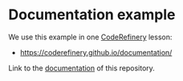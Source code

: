 # Documentation example

We use this example in one [CodeRefinery](https://coderefinery.org/) lesson:
- https://coderefinery.github.io/documentation/

Link to the <a href="https://schmucr1.github.io/test-sphinx/" target="_blank">documentation</a> of this repository.

